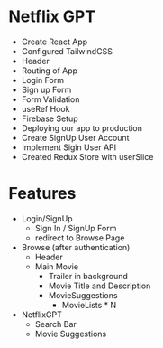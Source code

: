 # Netflix GPT

- Create React App
- Configured TailwindCSS
- Header
- Routing of App
- Login Form
- Sign up Form
- Form Validation
- useRef Hook
- Firebase Setup
- Deploying our app to production
- Create SignUp User Account
- Implement Sigin User API
- Created Redux Store with userSlice

# Features

- Login/SignUp
  - Sign In / SignUp Form
  - redirect to Browse Page
- Browse (after authentication)
  - Header
  - Main Movie
    - Trailer in background
    - Movie Title and Description
    - MovieSuggestions
      - MovieLists \* N
- NetflixGPT
  - Search Bar
  - Movie Suggestions
